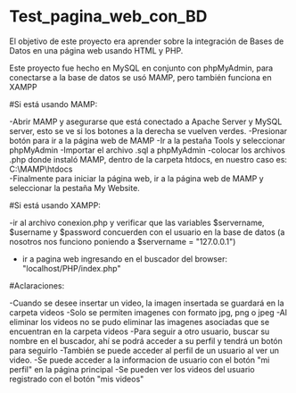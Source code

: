 # Test_pagina_web_con_BD
El objetivo de este proyecto era aprender sobre la integración de Bases de Datos en una página web usando HTML y PHP.

Este proyecto fue hecho en MySQL en conjunto con phpMyAdmin, para conectarse a la base de datos se usó MAMP, pero también funciona
en XAMPP

#Si está usando MAMP:

-Abrir MAMP y asegurarse que está conectado a Apache Server y MySQL server, esto se ve si los botones a la derecha
se vuelven verdes.
-Presionar botón para ir a la página web de MAMP
-Ir a la pestaña Tools y seleccionar phpMyAdmin
-Importar el archivo .sql a phpMyAdmin
-colocar los archivos .php donde instaló MAMP, dentro de la carpeta htdocs, en nuestro caso es: C:\MAMP\htdocs\
-Finalmente para iniciar la página web, ir a la página web de MAMP y seleccionar la pestaña My Website.

#Si está usando XAMPP:

-ir al archivo conexion.php y verificar que las variables $servername, $username y $password concuerden con el usuario
en la base de datos (a nosotros nos funciono poniendo a $servername = "127.0.0.1")
- ir a pagina web ingresando en el buscador del browser: "localhost/PHP/index.php" 

#Aclaraciones:

-Cuando se desee insertar un video, la imagen insertada se guardará en la carpeta videos
-Solo se permiten imagenes con formato jpg, png o jpeg
-Al eliminar los videos no se pudo eliminar las imagenes asociadas que se encuentran en la carpeta videos
-Para seguir a otro usuario, buscar su nombre en el buscador, ahí se podrá acceder a su perfil y tendrá un botón para
seguirlo
-También se puede acceder al perfil de un usuario al ver un video.
-Se puede acceder a la informacion de usuario con el botón "mi perfil" en la página principal
-Se pueden ver los videos del usuario registrado con el botón "mis videos" 
